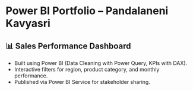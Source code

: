 # Power BI Portfolio – Pandalaneni Kavyasri  

## 📊 Sales Performance Dashboard  
- Built using Power BI (Data Cleaning with Power Query, KPIs with DAX).  
- Interactive filters for region, product category, and monthly performance.  
- Published via Power BI Service for stakeholder sharing.  

